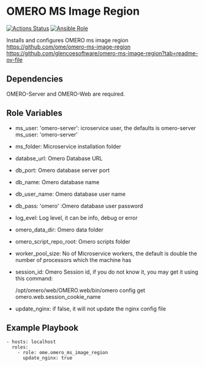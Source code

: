 OMERO MS Image Region
=====================

[![Actions Status](https://github.com/ome/ansible-role-omero-server/workflows/Molecule/badge.svg)](https://github.com/ome/ansible-role-omero-server/actions)
[![Ansible Role](https://img.shields.io/badge/ansible--galaxy-omero_ms_image_region-blue.svg)](https://galaxy.ansible.com/ui/standalone/roles/ome/omero_server/)

Installs and configures OMERO ms image region
https://github.com/ome/omero-ms-image-region
https://github.com/glencoesoftware/omero-ms-image-region?tab=readme-ov-file

Dependencies
------------

OMERO-Server and OMERO-Web are required.


Role Variables
--------------

- ms_user: 'omero-server': icroservice user, the defaults is omero-server
ms_user: 'omero-server'
- ms_folder: Microservice installation folder
- databse_url: Omero Database URL
- db_port:  Omero database server port
- db_name: Omero database name
- db_user_name: Omero database user name
- db_pass: 'omero' :Omero database user password
- log_evel: Log level, it can be info, debug or error
- omero_data_dir: Omero data folder
- omero_script_repo_root: Omero scripts folder
- worker_pool_size: No of Microservice workers, the default is double the number of processors which the machine has
- session_id: Omero Session id, if you do not know it, you may get it using this command:


    /opt/omero/web/OMERO.web/bin/omero config get omero.web.session_cookie_name

- update_nginx: if false, it will not update the nginx config file

Example Playbook
----------------

    - hosts: localhost
      roles:
        - role: ome.omero_ms_image_region
          update_nginx: true
